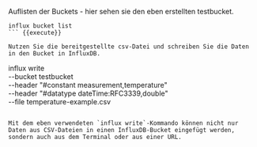 Auflisten der Buckets - hier sehen sie den eben erstellten testbucket.

```
influx bucket list
``` {{execute}}

Nutzen Sie die bereitgestellte csv-Datei und schreiben Sie die Daten in den Bucket in InfluxDB.

```
influx write\
    --bucket testbucket\
    --header "#constant measurement,temperature"\
    --header "#datatype dateTime:RFC3339,double"\
    --file temperature-example.csv
```{{execute}}

Mit dem eben verwendeten `influx write`-Kommando können nicht nur Daten aus CSV-Dateien in einen InfluxDB-Bucket eingefügt werden, sondern auch aus dem Terminal oder aus einer URL.